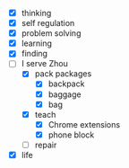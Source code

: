 - [x] thinking
- [x] self regulation
- [x] problem solving
- [x] learning
- [x] finding
- [ ] I serve Zhou
    - [x] pack packages
        - [x] backpack
        - [x] baggage
        - [x] bag
    - [x] teach
        - [x] Chrome extensions
        - [x] phone block
    - [ ] repair
- [x] life